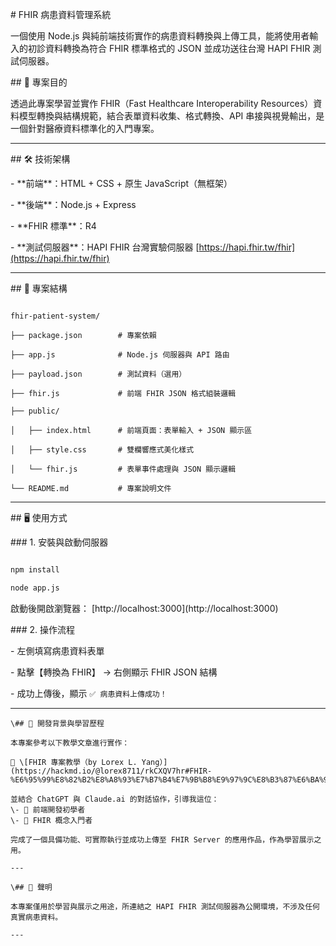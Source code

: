 \# FHIR 病患資料管理系統



一個使用 Node.js 與純前端技術實作的病患資料轉換與上傳工具，能將使用者輸入的初診資料轉換為符合 FHIR 標準格式的 JSON 並成功送往台灣 HAPI FHIR 測試伺服器。

\## 📌 專案目的

透過此專案學習並實作 FHIR（Fast Healthcare Interoperability Resources）資料模型轉換與結構規範，結合表單資料收集、格式轉換、API 串接與視覺輸出，是一個針對醫療資料標準化的入門專案。

---

\## 🛠 技術架構

\- \*\*前端\*\*：HTML + CSS + 原生 JavaScript（無框架）

\- \*\*後端\*\*：Node.js + Express

\- \*\*FHIR 標準\*\*：R4

\- \*\*測試伺服器\*\*：HAPI FHIR 台灣實驗伺服器 \[https://hapi.fhir.tw/fhir](https://hapi.fhir.tw/fhir)

---



\## 📂 專案結構



```

fhir-patient-system/

├── package.json        # 專案依賴

├── app.js              # Node.js 伺服器與 API 路由

├── payload.json        # 測試資料（選用）

├── fhir.js             # 前端 FHIR JSON 格式組裝邏輯

├── public/

│   ├── index.html      # 前端頁面：表單輸入 + JSON 顯示區

│   ├── style.css       # 雙欄響應式美化樣式

│   └── fhir.js         # 表單事件處理與 JSON 顯示邏輯

└── README.md           # 專案說明文件

```



---



\## 🖥 使用方式



\### 1. 安裝與啟動伺服器



```bash

npm install

node app.js

```



啟動後開啟瀏覽器： \[http://localhost:3000](http://localhost:3000)



\### 2. 操作流程



\- 左側填寫病患資料表單

\- 點擊【轉換為 FHIR】 → 右側顯示 FHIR JSON 結構

\- 成功上傳後，顯示 `✅ 病患資料上傳成功！`



---

```
\## 🔧 開發背景與學習歷程

本專案參考以下教學文章進行實作：

📖 \[FHIR 專案教學（by Lorex L. Yang）](https://hackmd.io/@lorex8711/rkCXQV7hr#FHIR-%E6%95%99%E8%82%B2%E8%A8%93%E7%B7%B4%E7%9B%B8%E9%97%9C%E8%B3%87%E6%BA%90)

並結合 ChatGPT 與 Claude.ai 的對話協作，引導我這位：
\- 🔰 前端開發初學者
\- 🔰 FHIR 概念入門者

完成了一個具備功能、可實際執行並成功上傳至 FHIR Server 的應用作品，作為學習展示之用。

---

\## 📝 聲明

本專案僅用於學習與展示之用途，所連結之 HAPI FHIR 測試伺服器為公開環境，不涉及任何真實病患資料。

---
